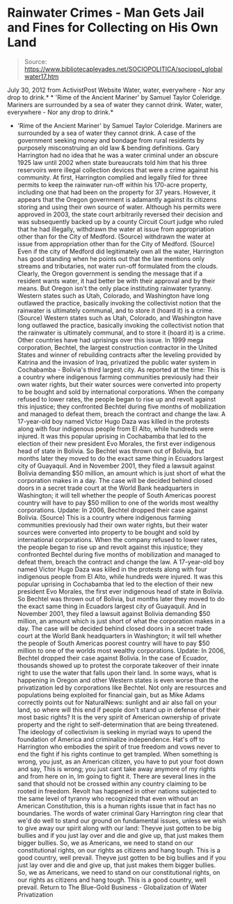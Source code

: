 # Rainwater Crimes - Man Gets Jail and Fines for Collecting on His Own Land

> Source: https://www.bibliotecapleyades.net/SOCIOPOLITICA/sociopol_globalwater17.htm

July 30, 2012 from ActivistPost Website
Water, water, everywhere - Nor any drop to drink.* * 'Rime of the Ancient Mariner' by Samuel Taylor Coleridge. Mariners are surrounded by a sea of water they cannot drink.
Water, water, everywhere - Nor any drop to drink.*
* 'Rime of the Ancient Mariner' by Samuel Taylor Coleridge. Mariners are surrounded by a sea of water they cannot drink.
A case of the government seeking money and bondage from rural residents by purposely misconstruing an old law & bending definitions. Gary Harrington had no idea that he was a water criminal under an obscure 1925 law until 2002 when state bureaucrats told him that his three reservoirs were illegal collection devices that were a crime against his community. At first, Harrington complied and legally filed for three permits to keep the rainwater run-off within his 170-acre property, including one that had been on the property for 37 years.
However, it appears that the Oregon government is adamantly against its citizens storing and using their own source of water.
Although his permits were approved in 2003, the state court arbitrarily reversed their decision and was subsequently backed up by a county Circuit Court judge who ruled that he had illegally,
withdrawn the water at issue from appropriation other than for the City of Medford. (Source)
withdrawn the water at issue from appropriation other than for the City of Medford.
(Source)
Even if the city of Medford did legitimately own all the water, Harrington has good standing when he points out that the law mentions only streams and tributaries, not water run-off formulated from the clouds.
Clearly, the Oregon government is sending the message that if a resident wants water, it had better be with their approval and by their means. But Oregon isn't the only place instituting rainwater tyranny.
Western states such as Utah, Colorado, and Washington have long outlawed the practice, basically invoking the collectivist notion that the rainwater is ultimately communal, and to store it (hoard it) is a crime. (Source)
Western states such as Utah, Colorado, and Washington have long outlawed the practice, basically invoking the collectivist notion that the rainwater is ultimately communal, and to store it (hoard it) is a crime.
Other countries have had uprisings over this issue. In 1999 mega corporation, Bechtel, the largest construction contractor in the United States and winner of rebuilding contracts after the leveling provided by Katrina and the invasion of Iraq, privatized the public water system in Cochabamba - Bolivia's third largest city.
As reported at the time:
This is a country where indigenous farming communities previously had their own water rights, but their water sources were converted into property to be bought and sold by international corporations. When the company refused to lower rates, the people began to rise up and revolt against this injustice; they confronted Bechtel during five months of mobilization and managed to defeat them, breach the contract and change the law. A 17-year-old boy named Victor Hugo Daza was killed in the protests along with four indigenous people from El Alto, while hundreds were injured. It was this popular uprising in Cochabamba that led to the election of their new president Evo Morales, the first ever indigenous head of state in Bolivia. So Bechtel was thrown out of Bolivia, but months later they moved to do the exact same thing in Ecuadors largest city of Guayaquil. And in November 2001, they filed a lawsuit against Bolivia demanding $50 million, an amount which is just short of what the corporation makes in a day. The case will be decided behind closed doors in a secret trade court at the World Bank headquarters in Washington; it will tell whether the people of South Americas poorest country will have to pay $50 million to one of the worlds most wealthy corporations. Update: In 2006, Bechtel dropped their case against Bolivia. (Source)
This is a country where indigenous farming communities previously had their own water rights, but their water sources were converted into property to be bought and sold by international corporations.
When the company refused to lower rates, the people began to rise up and revolt against this injustice; they confronted Bechtel during five months of mobilization and managed to defeat them, breach the contract and change the law. A 17-year-old boy named Victor Hugo Daza was killed in the protests along with four indigenous people from El Alto, while hundreds were injured. It was this popular uprising in Cochabamba that led to the election of their new president Evo Morales, the first ever indigenous head of state in Bolivia. So Bechtel was thrown out of Bolivia, but months later they moved to do the exact same thing in Ecuadors largest city of Guayaquil. And in November 2001, they filed a lawsuit against Bolivia demanding $50 million, an amount which is just short of what the corporation makes in a day.
The case will be decided behind closed doors in a secret trade court at the World Bank headquarters in Washington; it will tell whether the people of South Americas poorest country will have to pay $50 million to one of the worlds most wealthy corporations. Update: In 2006, Bechtel dropped their case against Bolivia.
In the case of Ecuador, thousands showed up to protest the corporate takeover of their innate right to use the water that falls upon their land.
In some ways, what is happening in Oregon and other Western states is even worse than the privatization led by corporations like Bechtel. Not only are resources and populations being exploited for financial gain, but as Mike Adams correctly points out for NaturalNews:
sunlight and air also fall on your land, so where will this end if people don't stand up in defense of their most basic rights?
It is the very spirit of American ownership of private property and the right to self-determination that are being threatened. The ideology of collectivism is seeking in myriad ways to upend the foundation of America and criminalize independence.
Hat's off to Harrington who embodies the spirit of true freedom and vows never to end the fight if his rights continue to get trampled.
When something is wrong, you just, as an American citizen, you have to put your foot down and say, This is wrong; you just cant take away anymore of my rights and from here on in, Im going to fight it.
There are several lines in the sand that should not be crossed within any country claiming to be rooted in freedom. Revolt has happened in other nations subjected to the same level of tyranny who recognized that even without an American Constitution, this is a human rights issue that in fact has no boundaries.
The words of water criminal Gary Harrington ring clear that we'd do well to stand our ground on fundamental issues, unless we wish to give away our spirit along with our land:
Theyve just gotten to be big bullies and if you just lay over and die and give up, that just makes them bigger bullies. So, we as Americans, we need to stand on our constitutional rights, on our rights as citizens and hang tough. This is a good country, well prevail.
Theyve just gotten to be big bullies and if you just lay over and die and give up, that just makes them bigger bullies. So, we as Americans, we need to stand on our constitutional rights, on our rights as citizens and hang tough.
This is a good country, well prevail.
Return to The Blue-Gold Business - Globalization of Water Privatization
